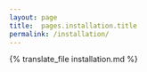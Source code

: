 ```yaml
---
layout: page
title:  pages.installation.title
permalink: /installation/
---
```


{% translate_file installation.md %}
